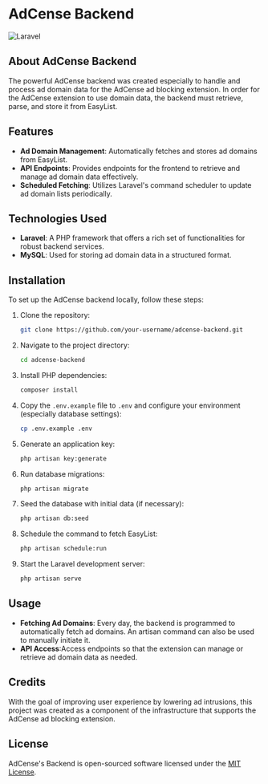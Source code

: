 # AdCense Backend

![Laravel](https://img.shields.io/badge/laravel-%23FF2D20.svg?style=for-the-badge&logo=laravel&logoColor=white)

## About AdCense Backend

The powerful AdCense backend was created especially to handle and process ad domain data for the AdCense ad blocking extension. In order for the AdCense extension to use domain data, the backend must retrieve, parse, and store it from EasyList.

## Features

-   **Ad Domain Management**: Automatically fetches and stores ad domains from EasyList.
-   **API Endpoints**: Provides endpoints for the frontend to retrieve and manage ad domain data effectively.
-   **Scheduled Fetching**: Utilizes Laravel's command scheduler to update ad domain lists periodically.

## Technologies Used

-   **Laravel**: A PHP framework that offers a rich set of functionalities for robust backend services.
-   **MySQL**: Used for storing ad domain data in a structured format.

## Installation

To set up the AdCense backend locally, follow these steps:

1. Clone the repository:
    ```bash
    git clone https://github.com/your-username/adcense-backend.git
    ```
2. Navigate to the project directory:
    ```bash
    cd adcense-backend
    ```
3. Install PHP dependencies:
    ```bash
    composer install
    ```
4. Copy the `.env.example` file to `.env` and configure your environment (especially database settings):
    ```bash
    cp .env.example .env
    ```
5. Generate an application key:
    ```bash
    php artisan key:generate
    ```
6. Run database migrations:
    ```bash
    php artisan migrate
    ```
7. Seed the database with initial data (if necessary):
    ```bash
    php artisan db:seed
    ```
8. Schedule the command to fetch EasyList:
    ```bash
    php artisan schedule:run
    ```
9. Start the Laravel development server:
    ```bash
    php artisan serve
    ```

## Usage

-   **Fetching Ad Domains**: Every day, the backend is programmed to automatically fetch ad domains. An artisan command can also be used to manually initiate it.
-   **API Access**:Access endpoints so that the extension can manage or retrieve ad domain data as needed.

## Credits

With the goal of improving user experience by lowering ad intrusions, this project was created as a component of the infrastructure that supports the AdCense ad blocking extension.

## License

AdCense's Backend is open-sourced software licensed under the [MIT License](LICENSE).
